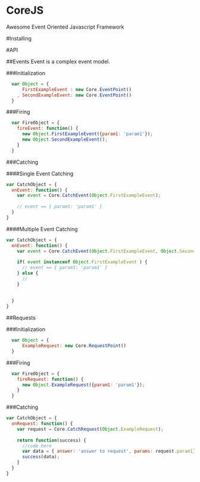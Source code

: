 CoreJS
======

Awesome Event Oriented Javascript Framework

#Installing

#API

##Events
Event is a complex event model. 

###Initialization

```javascript
  var Object = {
      FirstExampleEvent : new Core.EventPoint()
    , SecondExampleEvent: new Core.EventPoint()
  }
```

###Firing

```javascript
  var FireObject = {
    fireEvent: function() {
      new Object.FirstExampleEvent({param1: 'param1'});
      new Object.SecondExampleEvent();
    }
  }
```
###Catching

####Single Event Catching
```javascript
var CatchObject = {
  onEvent: function() {
    var event = Core.CatchEvent(Object.FirstExampleEvent);
    
    // event == { param1: 'param1' }
  }
}
```

####Multiple Event Catching
```javascript
var CatchObject = {
  onEvent: function() {
    var event = Core.CatchEvent(Object.FirstExampleEvent, Object.SecondExampleEvent);
    
    if( event instanceof Object.FirstExampleEvent ) {
      // event == { param1: 'param1' }
    } else {
      //
    }
    
    
  }
}
```

##Requests

###Initialization

```javascript
  var Object = {
      ExampleRequest: new Core.RequestPoint()
  }
```

###Firing

```javascript
  var FireObject = {
    fireRequest: function() {
      new Object.ExampleRequest({param1: 'param1'});
    }
  }
```
###Catching

```javascript
var CatchObject = {
  onRequest: function() {
    var request = Core.CatchRequest(Object.ExampleRequest);
    
    return function(success) {
      //code here
      var data = { answer: 'answer to request', params: request.param1};
      success(data);
    }
  }
}
```




